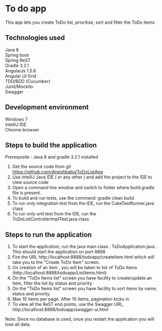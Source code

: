 # To do app

This app lets you create ToDo list, prioritise, sort and filter the ToDo items

## Technologies used

Java 8  
Spring boot  
Spring ReST  
Gradle 3.2.1  
AngularJs 1.5.8  
Angular UI Grid  
TDD/BDD (Cucumber)  
Junit/Mockito  
Swagger  

## Development environment

Windows 7  
IntelliJ IDE  
Chrome browser  

## Steps to build the application

Prerequisite : Java 8 and gradle 3.2.1 installed  

1) Get the source code from git https://github.com/dineshbabu/ToDoListApp
2) Use intelliJ Java IDE ( or any other ) and add the project to the IDE to view source code
3) Open a command line window and switch to folder where build.gradle file is present.
4) To build and run tests, use the command: gradle clean build
5) To run only integration test from the IDE, run the CukeTestRunner.java class
6) To run only unit test from the IDE, run the ToDoListControllerImplTest.java class

## Steps to run the application
1) To start the application, run the java main class : ToDoApplication.java . This should start the application on port 8888
2) Fire the URL http://localhost:8888/todoapp/createItem.html which will take you to the "Create ToDo Item" screen.
3) On creation of an item , you will be taken to list of ToDo items (http://localhost:8888/todoapp/ListItems.html)
4) On the "ToDo Items list" screen you have facility to create/update an item, filter the list by status and priority. 
5) On the "ToDo Items list" screen you have facility to sort items by name, status and priority. 
6) Max 10 items per page. After 10 items, pagination kicks in  
7) To view all the ReST end points, use the Swagger URL, http://localhost:8888/todoapp/swagger-ui.html

Note: Since no database is used, once you restart the application you will lose all data.
